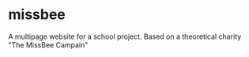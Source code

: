 # missbee
A multipage website for a school project. Based on a theoretical charity "The MissBee Campain"
